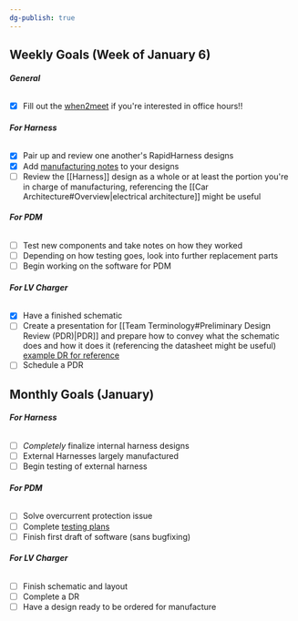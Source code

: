 ```yaml
---
dg-publish: true
---
```

## Weekly Goals (Week of January 6)
###### **General**
- [x] Fill out the [when2meet](https://www.when2meet.com/?28205017-rScyK) if you're interested in office hours!!
###### **For Harness**
- [x] Pair up and review one another's RapidHarness designs
- [x] Add [manufacturing notes](https://nufsae.slack.com/archives/C07P7C9PF5F/p1733958734239609) to your designs
- [ ] Review the [[Harness]] design as a whole or at least the portion you're in charge of manufacturing, referencing the [[Car Architecture#Overview|electrical architecture]] might be useful
###### **For PDM**
- [ ] Test new components and take notes on how they worked
- [ ] Depending on how testing goes, look into further replacement parts
- [ ] Begin working on the software for PDM
###### **For LV Charger**
- [x] Have a finished schematic
- [ ] Create a presentation for [[Team Terminology#Preliminary Design Review (PDR)|PDR]] and prepare how to convey what the schematic does and how it does it (referencing the datasheet might be useful) [example DR for reference](https://docs.google.com/presentation/d/1-fCKBrOlIeWMv5JdjkKDEaHvMuicsPBqZMI5pWFt9S0/edit?usp=sharing)
- [ ] Schedule a PDR

## Monthly Goals (January)
###### **For Harness**
- [ ] *Completely* finalize internal harness designs
- [ ] External Harnesses largely manufactured
- [ ] Begin testing of external harness
###### **For PDM**
- [ ] Solve overcurrent protection issue
- [ ] Complete [testing plans](https://docs.google.com/document/d/1Ojkzd-2abVfz04r5hTp6LYRJP8-pr1D0azjeg3GUBKw/edit?usp=sharing) 
- [ ] Finish first draft of software (sans bugfixing)
###### **For LV Charger**
- [ ] Finish schematic and layout
- [ ] Complete a DR
- [ ] Have a design ready to be ordered for manufacture
